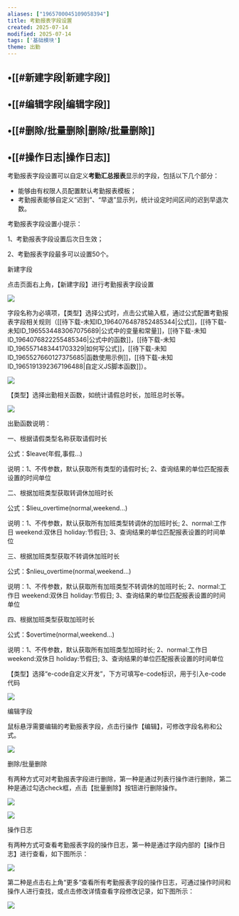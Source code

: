 ```yaml
---
aliases: ["1965700045109058394"]
title: 考勤报表字段设置
created: 2025-07-14
modified: 2025-07-14
tags: ['基础模块']
theme: 出勤
---
```


## •[[#新建字段|新建字段]]

## •[[#编辑字段|编辑字段]]

## •[[#删除/批量删除|删除/批量删除]]

## •[[#操作日志|操作日志]]

考勤报表字段设置可以自定义**考勤汇总报表**显示的字段，包括以下几个部分：

- 能够由有权限人员配置默认考勤报表模板；
- 考勤报表能够自定义“迟到”、“早退”显示列，统计设定时间区间的迟到早退次数。

考勤报表字段设置小提示：

1、考勤报表字段设置后次日生效；

2、考勤报表字段最多可以设置50个。

新建字段

点击页面右上角，【新建字段】进行考勤报表字段设置

![](a08f1eab2e71ca9f21fb2a440523e50e.jpg)

字段名称为必填项，【类型】选择公式时，点击公式输入框，通过公式配置考勤报表字段相关规则（[[待下载-未知ID_1964076487852485344|公式]]，[[待下载-未知ID_1965534483067075689|公式中的变量和常量]]，[[待下载-未知ID_1964076822255485346|公式中的函数]]，[[待下载-未知ID_1965571483441703329|如何写公式]]，[[待下载-未知ID_1965527660127375685|函数使用示例]]，[[待下载-未知ID_1965191392367196488|自定义JS脚本函数]]）。

![](a2a96101ac218936548bdb82de5eac2f.jpg)

【类型】选择出勤相关函数，如统计请假总时长，加班总时长等。

![](5858f72214babcad30c442eb8760f916.jpg)

出勤函数说明：

一、根据请假类型名称获取请假时长

公式：$leave(年假,事假...)

说明：1、不传参数，默认获取所有类型的请假时长; 2、查询结果的单位匹配报表设置的时间单位

二、根据加班类型获取转调休加班时长

公式：$lieu\_overtime(normal,weekend...)

说明：1、不传参数，默认获取所有加班类型转调休的加班时长; 2、normal:工作日 weekend:双休日 holiday:节假日; 3、查询结果的单位匹配报表设置的时间单位

三、根据加班类型获取不转调休加班时长

公式：$nlieu\_overtime(normal,weekend...)

说明：1、不传参数，默认获取所有加班类型不转调休的加班时长; 2、normal:工作日 weekend:双休日 holiday:节假日; 3、查询结果的单位匹配报表设置的时间单位

四、根据加班类型获取加班时长

公式：$overtime(normal,weekend...)

说明：1、不传参数，默认获取所有加班类型加班时长; 2、normal:工作日 weekend:双休日 holiday:节假日; 3、查询结果的单位匹配报表设置的时间单位

【类型】选择“e-code自定义开发”，下方可填写e-code标识，用于引入e-code代码

![](68d042e974a2cdcbf916db59b694f665.jpg)

编辑字段

鼠标悬浮需要编辑的考勤报表字段，点击行操作【编辑】，可修改字段名称和公式。

![](ca00d4e4554812a9daf85246f0a768f2.jpg)

删除/批量删除

有两种方式可对考勤报表字段进行删除，第一种是通过列表行操作进行删除，第二种是通过勾选check框，点击【批量删除】按钮进行删除操作。

![](bfa7f9c7258dcb1766542df961fbebf1.jpg)

![](5f64073d3877acea11671d29ddae541b.jpg)

操作日志

有两种方式可查看考勤报表字段的操作日志，第一种是通过字段内部的【操作日志】进行查看，如下图所示：

![](429db259df9c4ae0dd880c243e70c4ac.jpg)

第二种是点击右上角“更多“查看所有考勤报表字段的操作日志，可通过操作时间和操作人进行查找，或点击修改详情查看字段修改记录，如下图所示：

![](3263be9867b4c813ad6ace529ce684b3.jpg)